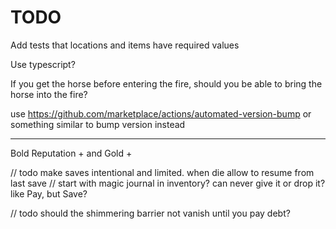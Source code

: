 # TODO

Add tests that locations and items have required values

Use typescript?

If you get the horse before entering the fire, should you be able to bring the horse into the fire?

use https://github.com/marketplace/actions/automated-version-bump or something similar to bump version instead

---

Bold Reputation + and Gold +

// todo make saves intentional and limited. when die allow to resume from last save
// start with magic journal in inventory? can never give it or drop it? like Pay, but Save?

// todo should the shimmering barrier not vanish until you pay debt?
